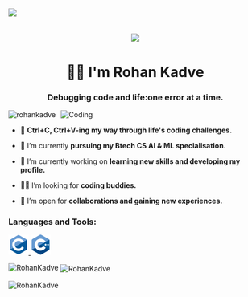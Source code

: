 <div>
<img align="center" src="https://i.imgur.com/4ASafy0.png">
</div>

<h2 align="center">
  <a href="#">
    <img src="https://readme-typing-svg.herokuapp.com/?lines=Hey+there!...;Great+to+have+you+here!&center=false&size=20">
  </a>
</h2>
<h1 align="center"> 👋🏻 I'm Rohan Kadve</h1>
<h3 align="center">Debugging code and life:one error at a time.</h3>
<img align="right" alt="Coding" width="400" src="https://cdn.dribbble.com/users/1292677/screenshots/6139167/media/5387dc7e035b3efe9d94516044de66a4.gif">
<p align="left"> <img src="https://komarev.com/ghpvc/?username=rohankadve&label=Profile%20views&color=0e75b6&style=flat" alt="rohankadve" /> </p>

- 🦾 **Ctrl+C, Ctrl+V-ing my way through life's coding challenges.**

- 🌱 I’m currently **pursuing my Btech CS AI & ML specialisation.**

- 🔭 I’m currently working on **learning new skills and developing my profile.**

- 👯‍♀️ I’m looking for **coding buddies.**

- 🤝 I’m open for **collaborations and gaining new experiences.**





<h3 align="left">Languages and Tools:</h3>
<p align="left"> <a href="https://www.cprogramming.com/" target="_blank" rel="noreferrer"> <img src="https://raw.githubusercontent.com/devicons/devicon/master/icons/c/c-original.svg" alt="c" width="40" height="40"/> </a> <a href="https://www.w3schools.com/cpp/" target="_blank" rel="noreferrer"> <img src="https://raw.githubusercontent.com/devicons/devicon/master/icons/cplusplus/cplusplus-original.svg" alt="cplusplus" width="40" height="40"/> </a> </p>

<p><img align="left" src="https://github-readme-stats.vercel.app/api/top-langs?username=RohanKadve&show_icons=true&locale=en&layout=compact" alt="RohanKadve" /></p>

<p>&nbsp;<img align="center" src="https://github-readme-stats.vercel.app/api?username=RohanKadve&show_icons=true&locale=en" alt="RohanKadve" /></p>

<p><img align="center" src="https://github-readme-streak-stats.herokuapp.com/?user=RohanKadve&" alt="RohanKadve" /></p>
